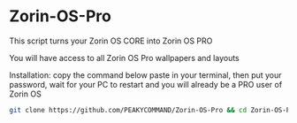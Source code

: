 # Zorin-OS-Pro
This script turns your Zorin OS CORE into Zorin OS PRO

You will have access to all Zorin OS Pro wallpapers and layouts

Installation:
copy the command below paste in your terminal, then put your password, wait for your PC to restart and you will already be a PRO user of Zorin OS

```bash
git clone https://github.com/PEAKYCOMMAND/Zorin-OS-Pro && cd Zorin-OS-Pro && sudo 

```

